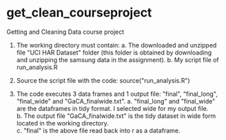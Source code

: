 # get_clean_courseproject
Getting and Cleaning Data course project

1) The working directory must contain:
	a. The downloaded and unzipped file "UCI HAR Dataset" folder (this folder is obtained by downloading and unzipping the samsung data in the assignment). 
	b. My script file of run_analysis.R

2) Source the script file with the code: source("run_analysis.R")

3) The code executes 3 data frames and 1 output file: "final", "final_long", "final_wide" and "GaCA_finalwide.txt".
  a. "final_long" and "final_wide" are the dataframes in tidy format. I selected wide for my output file.  
  b. The output file "GaCA_finalwide.txt" is the tidy dataset in wide form located in the working directory.   
  c. "final" is the above file read back into r as a dataframe. 
